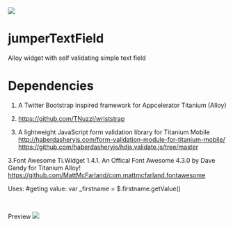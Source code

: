 <img src="http://gitt.io/badge.svg"/>

# jumperTextField
Alloy widget with self validating simple text field

# Dependencies 

1. A Twitter Bootstrap inspired framework for Appcelerator Titanium (Alloy)
1. https://github.com/TNuzzi/wriststrap


2. A lightweight JavaScript form validation library for Titanium Mobile
http://haberdasheryjs.com/form-validation-module-for-titanium-mobile/
https://github.com/haberdasheryjs/hdjs.validate.js/tree/master

3.Font Awesome Ti.Widget 1.4.1. An Offical Font Awesome 4.3.0 by Dave Gandy for Titanium Alloy!
https://github.com/MattMcFarland/com.mattmcfarland.fontawesome

Uses:
<Widget src="jumperTextField" title="First Name" id="firstname" rules="required" />
<Widget src="jumperTextField" title="Last Name" id="lastname" rules="required" />
<Widget src="jumperTextField" title="Email" id="email" rules="required|valid_email" />
<Widget src="jumperTextField" title="Password" id="password" rules="required|min_length[6]|alpha_numeric" />
#geting value:
var _firstname = $.firstname.getValue()

<br>

Preview
<img src="http://nirajmaharjan.com.np/freefiles/screenshot.png"/>

	


